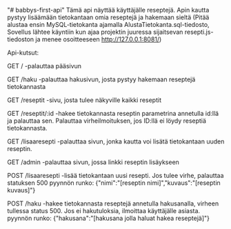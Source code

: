 "# babbys-first-api" 
Tämä api näyttää käyttäjälle reseptejä. Apin kautta pystyy lisäämään tietokantaan
omia reseptejä ja hakemaan sieltä
(Pitää alustaa ensin MySQL-tietokanta ajamalla AlustaTietokanta.sql-tiedosto,
Sovellus lähtee käyntiin kun ajaa projektin juuressa sijaitsevan resepti.js-tiedoston 
ja menee osoitteeseen http://127.0.0.1:8081/)

Api-kutsut: 

GET /
-palauttaa pääsivun

GET /haku
-palauttaa hakusivun, josta pystyy hakemaan reseptejä tietokannasta

GET /reseptit
-sivu, josta tulee näkyville kaikki reseptit

GET /reseptit/:id
-hakee tietokannasta reseptin parametrina annetulla id:llä ja palauttaa sen.
Palauttaa virheilmoituksen, jos ID:llä ei löydy reseptiä tietokannasta.

GET /lisaaresepti
-palauttaa sivun, jonka kautta voi lisätä tietokantaan uuden reseptin.

GET /admin
-palauttaa sivun, jossa linkki reseptin lisäykseen

POST /lisaaresepti
-lisää tietokantaan uusi resepti. Jos tulee virhe, palauttaa statuksen 500
pyynnön runko: {"nimi":"[reseptin nimi]","kuvaus":"[reseptin kuvaus]"}

POST /haku
-hakee tietokannasta reseptejä annetulla hakusanalla, virheen tullessa status 500.
Jos ei hakutuloksia, ilmoittaa käyttäjälle asiasta.
pyynnön runko: {"hakusana":"[hakusana jolla haluat hakea reseptejä]"}

